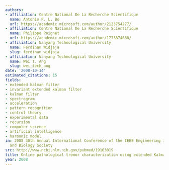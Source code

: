 ```yaml
---
authors:
- affiliation: Centre National De La Recherche Scientifique
  name: Antonio P. L. Bo
  url: https://academic.microsoft.com/author/2123754277/
- affiliation: Centre National De La Recherche Scientifique
  name: Philippe Poignet
  url: https://academic.microsoft.com/author/1773874680/
- affiliation: Nanyang Technological University
  name: Ferdinan Widjaja
  slug: ferdinan_widjaja
- affiliation: Nanyang Technological University
  name: Wei T. Ang
  slug: wei_tech_ang
date: '2008-10-14'
estimated_citations: 15
fields:
- extended kalman filter
- invariant extended kalman filter
- kalman filter
- spectrogram
- acceleration
- pattern recognition
- control theory
- experimental data
- recursion
- computer science
- artificial intelligence
- harmonic model
in: 2008 30th Annual International Conference of the IEEE Engineering in Medicine
  and Biology Society
src: http://www.ncbi.nlm.nih.gov/pubmed/19163019
title: Online pathological tremor characterization using extended Kalman filtering
year: 2008
---
```

